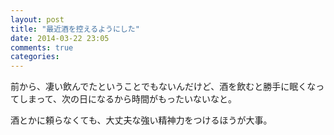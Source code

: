 ```yaml
---
layout: post
title: "最近酒を控えるようにした"
date: 2014-03-22 23:05
comments: true
categories:
---
```


前から、凄い飲んでたということでもないんだけど、酒を飲むと勝手に眠くなってしまって、次の日になるから時間がもったいないなと。

酒とかに頼らなくても、大丈夫な強い精神力をつけるほうが大事。
